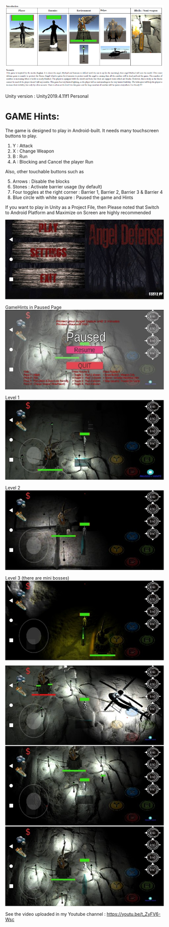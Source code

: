 ![alt text](https://github.com/engantung/UNITY/blob/main/AngelDefense%20(Mobile)/Intro.png?raw=true)

Unity version : Unity2019.4.11f1 Personal <DX11>

GAME Hints:
===========

The game is designed to play in Android-built.
It needs many touchscreen buttons to play. 
1. Y	: Attack
2. X	: Change Weapon
3. B	: Run
4. A 	: Blocking and Cancel the player Run

Also, other touchable buttons such as

5. Arrows 				: Disable the blocks
6. Stones  				: Activate barrier usage (by default)
7. Four toggles at the right corner	: Barrier  1, Barrier 2, Barrier 3 & Barrier 4
8. Blue circle with white square		: Paused the game and Hints

If you want to play in Unity as a Project File,
then Please noted that Switch to Android Platform and Maximize on Screen are highly recommended   

![alt text](https://github.com/engantung/UNITY/blob/main/AngelDefense%20(Mobile)/MainMenu.png?raw=true)

GameHints in Paused Page
![alt text](https://github.com/engantung/UNITY/blob/main/AngelDefense%20(Mobile)/Paused.jpeg?raw=true)

Level 1
![alt text](https://github.com/engantung/UNITY/blob/main/AngelDefense%20(Mobile)/level01.png?raw=true)

Level 2
![alt text](https://github.com/engantung/UNITY/blob/main/AngelDefense%20(Mobile)/level02.png?raw=true)

Level 3 (there are mini bosses)
![alt text](https://github.com/engantung/UNITY/blob/main/AngelDefense%20(Mobile)/level03.png?raw=true)

![alt text](https://github.com/engantung/UNITY/blob/main/AngelDefense%20(Mobile)/picture1.jpeg?raw=true)
![alt text](https://github.com/engantung/UNITY/blob/main/AngelDefense%20(Mobile)/picture2.jpeg?raw=true)
![alt text](https://github.com/engantung/UNITY/blob/main/AngelDefense%20(Mobile)/picture3.jpeg?raw=true)

See the video uploaded in my Youtube channel : https://youtu.be/t_ZyFV6-Wsc
